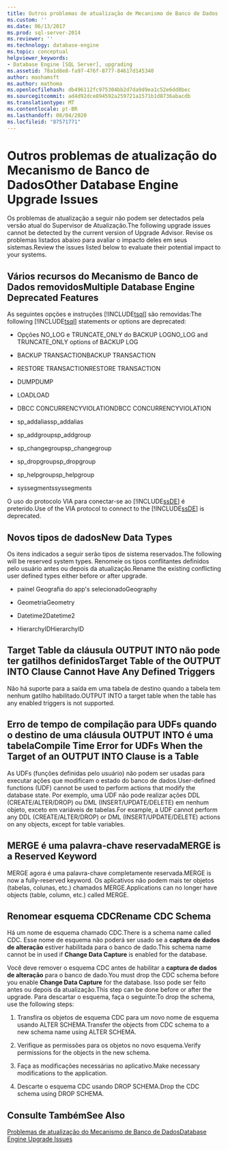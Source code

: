 ```yaml
---
title: Outros problemas de atualização de Mecanismo de Banco de Dados | Microsoft Docs
ms.custom: ''
ms.date: 06/13/2017
ms.prod: sql-server-2014
ms.reviewer: ''
ms.technology: database-engine
ms.topic: conceptual
helpviewer_keywords:
- Database Engine [SQL Server], upgrading
ms.assetid: 78a1d8e8-fa97-476f-8777-84617d145340
author: mashamsft
ms.author: mathoma
ms.openlocfilehash: db496112fc975304bb2d7da9d9ea1c52e6dd8bec
ms.sourcegitcommit: ad4d92dce894592a259721a1571b1d8736abacdb
ms.translationtype: MT
ms.contentlocale: pt-BR
ms.lasthandoff: 08/04/2020
ms.locfileid: "87571771"
---
```

# <a name="other-database-engine-upgrade-issues"></a><span data-ttu-id="e69f8-102">Outros problemas de atualização do Mecanismo de Banco de Dados</span><span class="sxs-lookup"><span data-stu-id="e69f8-102">Other Database Engine Upgrade Issues</span></span>
  <span data-ttu-id="e69f8-103">Os problemas de atualização a seguir não podem ser detectados pela versão atual do Supervisor de Atualização.</span><span class="sxs-lookup"><span data-stu-id="e69f8-103">The following upgrade issues cannot be detected by the current version of Upgrade Advisor.</span></span> <span data-ttu-id="e69f8-104">Revise os problemas listados abaixo para avaliar o impacto deles em seus sistemas.</span><span class="sxs-lookup"><span data-stu-id="e69f8-104">Review the issues listed below to evaluate their potential impact to your systems.</span></span>  
  
## <a name="multiple-database-engine-deprecated-features"></a><span data-ttu-id="e69f8-105">Vários recursos do Mecanismo de Banco de Dados removidos</span><span class="sxs-lookup"><span data-stu-id="e69f8-105">Multiple Database Engine Deprecated Features</span></span>  
 <span data-ttu-id="e69f8-106">As seguintes opções e instruções [!INCLUDE[tsql](../../includes/tsql-md.md)] são removidas:</span><span class="sxs-lookup"><span data-stu-id="e69f8-106">The following [!INCLUDE[tsql](../../includes/tsql-md.md)] statements or options are deprecated:</span></span>  
  
-   <span data-ttu-id="e69f8-107">Opções NO_LOG e TRUNCATE_ONLY do BACKUP LOG</span><span class="sxs-lookup"><span data-stu-id="e69f8-107">NO_LOG and TRUNCATE_ONLY options of BACKUP LOG</span></span>  
  
-   <span data-ttu-id="e69f8-108">BACKUP TRANSACTION</span><span class="sxs-lookup"><span data-stu-id="e69f8-108">BACKUP TRANSACTION</span></span>  
  
-   <span data-ttu-id="e69f8-109">RESTORE TRANSACTION</span><span class="sxs-lookup"><span data-stu-id="e69f8-109">RESTORE TRANSACTION</span></span>  
  
-   <span data-ttu-id="e69f8-110">DUMP</span><span class="sxs-lookup"><span data-stu-id="e69f8-110">DUMP</span></span>  
  
-   <span data-ttu-id="e69f8-111">LOAD</span><span class="sxs-lookup"><span data-stu-id="e69f8-111">LOAD</span></span>  
  
-   <span data-ttu-id="e69f8-112">DBCC CONCURRENCYVIOLATION</span><span class="sxs-lookup"><span data-stu-id="e69f8-112">DBCC CONCURRENCYVIOLATION</span></span>  
  
-   <span data-ttu-id="e69f8-113">sp_addalias</span><span class="sxs-lookup"><span data-stu-id="e69f8-113">sp_addalias</span></span>  
  
-   <span data-ttu-id="e69f8-114">sp_addgroup</span><span class="sxs-lookup"><span data-stu-id="e69f8-114">sp_addgroup</span></span>  
  
-   <span data-ttu-id="e69f8-115">sp_changegroup</span><span class="sxs-lookup"><span data-stu-id="e69f8-115">sp_changegroup</span></span>  
  
-   <span data-ttu-id="e69f8-116">sp_dropgroup</span><span class="sxs-lookup"><span data-stu-id="e69f8-116">sp_dropgroup</span></span>  
  
-   <span data-ttu-id="e69f8-117">sp_helpgroup</span><span class="sxs-lookup"><span data-stu-id="e69f8-117">sp_helpgroup</span></span>  
  
-   <span data-ttu-id="e69f8-118">syssegments</span><span class="sxs-lookup"><span data-stu-id="e69f8-118">syssegments</span></span>  
  
 <span data-ttu-id="e69f8-119">O uso do protocolo VIA para conectar-se ao [!INCLUDE[ssDE](../../includes/ssde-md.md)] é preterido.</span><span class="sxs-lookup"><span data-stu-id="e69f8-119">Use of the VIA protocol to connect to the [!INCLUDE[ssDE](../../includes/ssde-md.md)] is deprecated.</span></span>  
  
## <a name="new-data-types"></a><span data-ttu-id="e69f8-120">Novos tipos de dados</span><span class="sxs-lookup"><span data-stu-id="e69f8-120">New Data Types</span></span>  
 <span data-ttu-id="e69f8-121">Os itens indicados a seguir serão tipos de sistema reservados.</span><span class="sxs-lookup"><span data-stu-id="e69f8-121">The following will be reserved system types.</span></span> <span data-ttu-id="e69f8-122">Renomeie os tipos conflitantes definidos pelo usuário antes ou depois da atualização.</span><span class="sxs-lookup"><span data-stu-id="e69f8-122">Rename the existing conflicting user defined types either before or after upgrade.</span></span>  
  
-   <span data-ttu-id="e69f8-123">painel Geografia do app&#39;s selecionado</span><span class="sxs-lookup"><span data-stu-id="e69f8-123">Geography</span></span>  
  
-   <span data-ttu-id="e69f8-124">Geometria</span><span class="sxs-lookup"><span data-stu-id="e69f8-124">Geometry</span></span>  
  
-   <span data-ttu-id="e69f8-125">Datetime2</span><span class="sxs-lookup"><span data-stu-id="e69f8-125">Datetime2</span></span>  
  
-   <span data-ttu-id="e69f8-126">HierarchyID</span><span class="sxs-lookup"><span data-stu-id="e69f8-126">HierarchyID</span></span>  
  
## <a name="target-table-of-the-output-into-clause-cannot-have-any-defined-triggers"></a><span data-ttu-id="e69f8-127">Target Table da cláusula OUTPUT INTO não pode ter gatilhos definidos</span><span class="sxs-lookup"><span data-stu-id="e69f8-127">Target Table of the OUTPUT INTO Clause Cannot Have Any Defined Triggers</span></span>  
 <span data-ttu-id="e69f8-128">Não há suporte para a saída em uma tabela de destino quando a tabela tem nenhum gatilho habilitado.</span><span class="sxs-lookup"><span data-stu-id="e69f8-128">OUTPUT INTO a target table when the table has any enabled triggers is not supported.</span></span>  
  
## <a name="compile-time-error-for-udfs-when-the-target-of-an-output-into-clause-is-a-table"></a><span data-ttu-id="e69f8-129">Erro de tempo de compilação para UDFs quando o destino de uma cláusula OUTPUT INTO é uma tabela</span><span class="sxs-lookup"><span data-stu-id="e69f8-129">Compile Time Error for UDFs When the Target of an OUTPUT INTO Clause is a Table</span></span>  
 <span data-ttu-id="e69f8-130">As UDFs (funções definidas pelo usuário) não podem ser usadas para executar ações que modificam o estado do banco de dados.</span><span class="sxs-lookup"><span data-stu-id="e69f8-130">User-defined functions (UDF) cannot be used to perform actions that modify the database state.</span></span> <span data-ttu-id="e69f8-131">Por exemplo, uma UDF não pode realizar ações DDL (CREATE/ALTER/DROP) ou DML (INSERT/UPDATE/DELETE) em nenhum objeto, exceto em variáveis de tabelas.</span><span class="sxs-lookup"><span data-stu-id="e69f8-131">For example, a UDF cannot perform any DDL (CREATE/ALTER/DROP) or DML (INSERT/UPDATE/DELETE) actions on any objects, except for table variables.</span></span>  
  
## <a name="merge-is-a-reserved-keyword"></a><span data-ttu-id="e69f8-132">MERGE é uma palavra-chave reservada</span><span class="sxs-lookup"><span data-stu-id="e69f8-132">MERGE is a Reserved Keyword</span></span>  
 <span data-ttu-id="e69f8-133">MERGE agora é uma palavra-chave completamente reservada.</span><span class="sxs-lookup"><span data-stu-id="e69f8-133">MERGE is now a fully-reserved keyword.</span></span> <span data-ttu-id="e69f8-134">Os aplicativos não podem mais ter objetos (tabelas, colunas, etc.) chamados MERGE.</span><span class="sxs-lookup"><span data-stu-id="e69f8-134">Applications can no longer have objects (table, column, etc.) called MERGE.</span></span>  
  
## <a name="rename-cdc-schema"></a><span data-ttu-id="e69f8-135">Renomear esquema CDC</span><span class="sxs-lookup"><span data-stu-id="e69f8-135">Rename CDC Schema</span></span>  
 <span data-ttu-id="e69f8-136">Há um nome de esquema chamado CDC.</span><span class="sxs-lookup"><span data-stu-id="e69f8-136">There is a schema name called CDC.</span></span> <span data-ttu-id="e69f8-137">Esse nome de esquema não poderá ser usado se a **captura de dados de alteração** estiver habilitada para o banco de dado.</span><span class="sxs-lookup"><span data-stu-id="e69f8-137">This schema name cannot be in used if **Change Data Capture** is enabled for the database.</span></span>  
  
 <span data-ttu-id="e69f8-138">Você deve remover o esquema CDC antes de habilitar a **captura de dados de alteração** para o banco de dado.</span><span class="sxs-lookup"><span data-stu-id="e69f8-138">You must drop the CDC schema before you enable **Change Data Capture** for the database.</span></span> <span data-ttu-id="e69f8-139">Isso pode ser feito antes ou depois da atualização.</span><span class="sxs-lookup"><span data-stu-id="e69f8-139">This step can be done before or after the upgrade.</span></span> <span data-ttu-id="e69f8-140">Para descartar o esquema, faça o seguinte:</span><span class="sxs-lookup"><span data-stu-id="e69f8-140">To drop the schema, use the following steps:</span></span>  
  
1.  <span data-ttu-id="e69f8-141">Transfira os objetos de esquema CDC para um novo nome de esquema usando ALTER SCHEMA.</span><span class="sxs-lookup"><span data-stu-id="e69f8-141">Transfer the objects from CDC schema to a new schema name using ALTER SCHEMA.</span></span>  
  
2.  <span data-ttu-id="e69f8-142">Verifique as permissões para os objetos no novo esquema.</span><span class="sxs-lookup"><span data-stu-id="e69f8-142">Verify permissions for the objects in the new schema.</span></span>  
  
3.  <span data-ttu-id="e69f8-143">Faça as modificações necessárias no aplicativo.</span><span class="sxs-lookup"><span data-stu-id="e69f8-143">Make necessary modifications to the application.</span></span>  
  
4.  <span data-ttu-id="e69f8-144">Descarte o esquema CDC usando DROP SCHEMA.</span><span class="sxs-lookup"><span data-stu-id="e69f8-144">Drop the CDC schema using DROP SCHEMA.</span></span>  
  
## <a name="see-also"></a><span data-ttu-id="e69f8-145">Consulte Também</span><span class="sxs-lookup"><span data-stu-id="e69f8-145">See Also</span></span>  
 [<span data-ttu-id="e69f8-146">Problemas de atualização do Mecanismo de Banco de Dados</span><span class="sxs-lookup"><span data-stu-id="e69f8-146">Database Engine Upgrade Issues</span></span>](../../../2014/sql-server/install/database-engine-upgrade-issues.md)  
  
  
